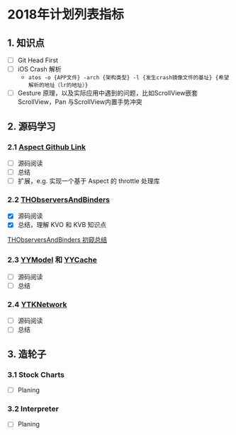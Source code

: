 # 2018年计划列表指标

## 1. 知识点

* [ ] Git Head First
* [ ] iOS Crash 解析
  * `atos -o {APP文件} -arch {架构类型} -l {发生crash镜像文件的基址} {希望解析的地址（lr的地址）}`
* [ ] Gesture 原理，以及实际应用中遇到的问题，比如ScrollView嵌套ScrollView，Pan 与ScrollView内置手势冲突

## 2. 源码学习
### 2.1 [Aspect Github Link](https://github.com/steipete/Aspects) 

* [ ] 源码阅读
* [ ] 总结
* [ ] 扩展，e.g. 实现一个基于 Aspect 的 throttle 处理库

### 2.2 [THObserversAndBinders](https://github.com/th-in-gs/THObserversAndBinders)

* [x] 源码阅读
* [x] 总结，理解 KVO 和 KVB 知识点

[THObserversAndBinders 初窥总结](./Content/iOS/THObserversAndBinders/如何实现一个优雅的KVO和KVB中间件.md)

### 2.3 [YYModel](https://github.com/ibireme/YYModel) 和 [YYCache](https://github.com/ibireme/YYCache)

- [ ] 源码阅读
- [ ] 总结

### 2.4 [YTKNetwork](https://github.com/yuantiku/YTKNetwork) 

- [ ] 源码阅读
- [ ] 总结

## 3. 造轮子

### 3.1 Stock Charts

* [ ] Planing

### 3.2 Interpreter  

* [ ] Planing





